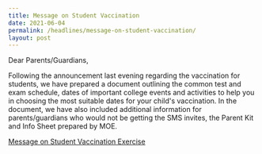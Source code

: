```yaml
---
title: Message on Student Vaccination
date: 2021-06-04
permalink: /headlines/message-on-student-vaccination/
layout: post
---
```

Dear Parents/Guardians,

Following the announcement last evening regarding the vaccination for students, we have prepared a document outlining the common test and exam schedule, dates of important college events and activities to help you in choosing the most suitable dates for your child's vaccination. In the document, we have also included additional information for parents/guardians who would not be getting the SMS invites, the Parent Kit and Info Sheet prepared by MOE.

[Message on Student Vaccination Exercise](/files/20210601-Message-on-Student-Vaccination-Exercise.pdf)